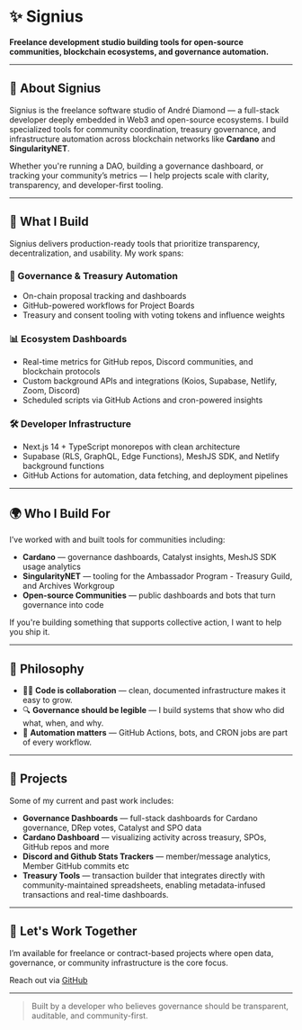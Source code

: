 # ✨ Signius

**Freelance development studio building tools for open-source communities, blockchain ecosystems, and governance automation.**

---

## 👋 About Signius

Signius is the freelance software studio of André Diamond — a full-stack developer deeply embedded in Web3 and open-source ecosystems. I build specialized tools for community coordination, treasury governance, and infrastructure automation across blockchain networks like **Cardano** and **SingularityNET**.

Whether you're running a DAO, building a governance dashboard, or tracking your community’s metrics — I help projects scale with clarity, transparency, and developer-first tooling.

---

## 🔧 What I Build

Signius delivers production-ready tools that prioritize transparency, decentralization, and usability. My work spans:

### 🧱 Governance & Treasury Automation
- On-chain proposal tracking and dashboards
- GitHub-powered workflows for Project Boards
- Treasury and consent tooling with voting tokens and influence weights

### 📊 Ecosystem Dashboards
- Real-time metrics for GitHub repos, Discord communities, and blockchain protocols
- Custom background APIs and integrations (Koios, Supabase, Netlify, Zoom, Discord)
- Scheduled scripts via GitHub Actions and cron-powered insights

### 🛠️ Developer Infrastructure
- Next.js 14 + TypeScript monorepos with clean architecture
- Supabase (RLS, GraphQL, Edge Functions), MeshJS SDK, and Netlify background functions
- GitHub Actions for automation, data fetching, and deployment pipelines

---

## 🌍 Who I Build For

I’ve worked with and built tools for communities including:

- **Cardano** — governance dashboards, Catalyst insights, MeshJS SDK usage analytics
- **SingularityNET** — tooling for the Ambassador Program - Treasury Guild, and Archives Workgroup
- **Open-source Communities** — public dashboards and bots that turn governance into code

If you're building something that supports collective action, I want to help you ship it.

---

## 🧠 Philosophy

- 🧑‍💻 **Code is collaboration** — clean, documented infrastructure makes it easy to grow.
- 🔍 **Governance should be legible** — I build systems that show who did what, when, and why.
- 🤖 **Automation matters** — GitHub Actions, bots, and CRON jobs are part of every workflow.

---

## 🧰 Projects

Some of my current and past work includes:

- **Governance Dashboards** — full-stack dashboards for Cardano governance, DRep votes, Catalyst and SPO data
- **Cardano Dashboard** — visualizing activity across treasury, SPOs, GitHub repos and more
- **Discord and Github Stats Trackers** — member/message analytics, Member GitHub commits etc
- **Treasury Tools** — transaction builder that integrates directly with community-maintained spreadsheets, enabling metadata-infused transactions and real-time dashboards.

---

## 🤝 Let's Work Together

I’m available for freelance or contract-based projects where open data, governance, or community infrastructure is the core focus.

Reach out via [GitHub](https://github.com/Signius)

---

> Built by a developer who believes governance should be transparent, auditable, and community-first.
